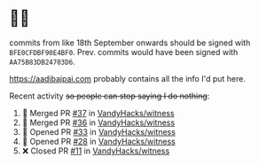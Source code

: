# 👋🏻
<!--
**aadibajpai/aadibajpai** is a ✨ _special_ ✨ repository because its `README.md` (this file) appears on your GitHub profile.
-->
commits from like 18th September onwards should be signed with `BFE0CFDBF90E4BF0`. Prev. commits would have been signed with `AA75B83DB24703D6`.

https://aadibajpai.com probably contains all the info I'd put here.

Recent activity ~~so people can stop saying I do nothing~~:
<!--START_SECTION:activity-->
1. 🎉 Merged PR [#37](https://github.com/VandyHacks/witness/pull/37) in [VandyHacks/witness](https://github.com/VandyHacks/witness)
2. 🎉 Merged PR [#36](https://github.com/VandyHacks/witness/pull/36) in [VandyHacks/witness](https://github.com/VandyHacks/witness)
3. 💪 Opened PR [#33](https://github.com/VandyHacks/witness/pull/33) in [VandyHacks/witness](https://github.com/VandyHacks/witness)
4. 💪 Opened PR [#28](https://github.com/VandyHacks/witness/pull/28) in [VandyHacks/witness](https://github.com/VandyHacks/witness)
5. ❌ Closed PR [#11](https://github.com/VandyHacks/witness/pull/11) in [VandyHacks/witness](https://github.com/VandyHacks/witness)
<!--END_SECTION:activity-->
